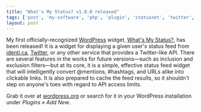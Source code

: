 ```yaml
---
title: "What's My Status? v1.0.0 released"
tags: ['post', 'my-software', 'php', 'plugin', 'statusnet', 'twitter', 'wordpress']
layout: post
---
```


My first officially-recognized [WordPress](https://www.wordpress.org)
widget, <u>What's My Status?</u>, has been released! It is a widget for
displaying a given user's status feed from
[identi.ca](https://identi.ca), [Twitter](https://twitter.com), or any
other service that provides a Twitter-like API. There are several
features in the works for future versions—such as inclusion and
exclusion filters—but at its core, it is a simple, effective status feed
widget that will intelligently convert @mentions, \#hashtags, and URLs
alike into clickable links. It is also prepared to cache the feed
results, so it shouldn't step on anyone's toes with regard to API access
limits.<!--more-->

Grab it over at
[wordpress.org](https://wordpress.org/plugins/whats-my-status) or
search for it in your WordPress installation under *Plugins » Add New*.
